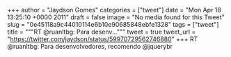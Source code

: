 
+++
author = "Jaydson Gomes"
categories = ["tweet"]
date = "Mon Apr 18 13:25:10 +0000 2011"
draft = false
image = "No media found for this Tweet"
slug = "0e45118a9c44010114e6b10e90685848ebfe1328"
tags = ["tweet"]
title = """RT @ruanltbg: Para desenv..."""
tweet = true
tweet_url = "https://twitter.com/jaydson/status/59970729562746880"
+++
RT @ruanltbg: Para desenvolvedores, recomendo @jquerybr
